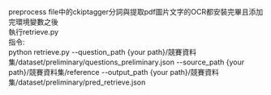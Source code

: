 preprocess file中的ckiptagger分詞與提取pdf圖片文字的OCR都安裝完畢且添加完環境變數之後  
執行retrieve.py  
指令:  
python retrieve.py --question_path {your path}/競賽資料集/dataset/preliminary/questions_preliminary.json --source_path {your path}/競賽資料集/reference --output_path {your path}/競賽資料集/dataset/preliminary/pred_retrieve.json
